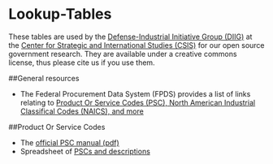 Lookup-Tables
=============
These tables are used by the [Defense-Industrial Initiative Group (DIIG)](http://csis.org/program/national-security-program-industry-resources) at the [Center for Strategic and International Studies (CSIS)](http://csis.org) for our open source government research. They are available under a creative commons license, thus please cite us if you use them.

##General resources
* The Federal Procurement Data System (FPDS) provides a list of links relating to [Product Or Service Codes (PSC), North American Industrial Classifical Codes (NAICS), and more](https://www.fpds.gov/wiki/index.php/PSC,_NAICS_and_more)

##Product Or Service Codes
* The [official PSC manual (pdf)](http://www.acquisition.gov/psc%20manual%20-%20final%20-%2011%20august%202011.pdf)
* Spreadsheet of [PSCs and descriptions](http://www.fpdsng.com/downloads/psc_data_Oct012011.xls)
